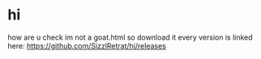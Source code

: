 # hi
how are u
check im not a goat.html so download it
every version is linked here: https://github.com/SizzlRetrat/hi/releases
